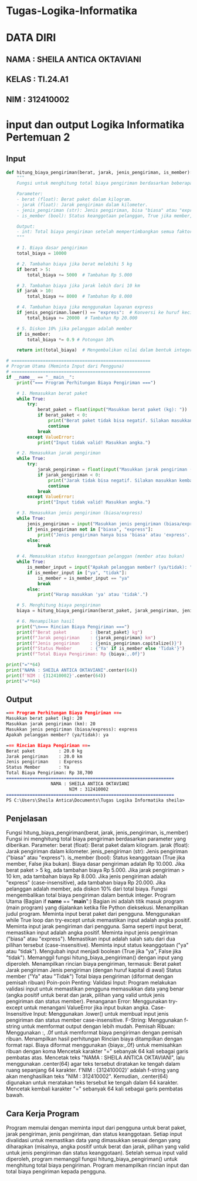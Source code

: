# Tugas-Logika-Informatika
# DATA DIRI
## NAMA : SHEILA ANTICA OKTAVIANI
## KELAS : TI.24.A1
## NIM : 312410002
# input dan output Logika Informatika Pertemuan 2
## Input
```Python
def hitung_biaya_pengiriman(berat, jarak, jenis_pengiriman, is_member):
    """
    Fungsi untuk menghitung total biaya pengiriman berdasarkan beberapa faktor.

    Parameter:
    - berat (float): Berat paket dalam kilogram.
    - jarak (float): Jarak pengiriman dalam kilometer.
    - jenis_pengiriman (str): Jenis pengiriman, bisa "biasa" atau "express".
    - is_member (bool): Status keanggotaan pelanggan, True jika member, False jika non-member.

    Output:
    - int: Total biaya pengiriman setelah mempertimbangkan semua faktor.
    """

    # 1. Biaya dasar pengiriman
    total_biaya = 10000

    # 2. Tambahan biaya jika berat melebihi 5 kg
    if berat > 5:
        total_biaya += 5000  # Tambahan Rp 5.000

    # 3. Tambahan biaya jika jarak lebih dari 10 km
    if jarak > 10:
        total_biaya += 8000  # Tambahan Rp 8.000

    # 4. Tambahan biaya jika menggunakan layanan express
    if jenis_pengiriman.lower() == "express":  # Konversi ke huruf kecil untuk menghindari kesalahan input
        total_biaya += 20000  # Tambahan Rp 20.000

    # 5. Diskon 10% jika pelanggan adalah member
    if is_member:
        total_biaya *= 0.9 # Potongan 10%

    return int(total_biaya)  # Mengembalikan nilai dalam bentuk integer agar tidak ada desimal

# =====================================================
# Program Utama (Meminta Input dari Pengguna)
# =====================================================
if __name__ == "__main__":
    print("=== Program Perhitungan Biaya Pengiriman ===")

    # 1. Memasukkan berat paket
    while True:
        try:
            berat_paket = float(input("Masukkan berat paket (kg): "))
            if berat_paket < 0:
                print("Berat paket tidak bisa negatif. Silakan masukkan kembali.")
                continue
            break
        except ValueError:
            print("Input tidak valid! Masukkan angka.")

    # 2. Memasukkan jarak pengiriman
    while True:
        try:
            jarak_pengiriman = float(input("Masukkan jarak pengiriman (km): "))
            if jarak_pengiriman < 0:
                print("Jarak tidak bisa negatif. Silakan masukkan kembali.")
                continue
            break
        except ValueError:
            print("Input tidak valid! Masukkan angka.")

    # 3. Memasukkan jenis pengiriman (biasa/express)
    while True:
        jenis_pengiriman = input("Masukkan jenis pengiriman (biasa/express): ").strip().lower()
        if jenis_pengiriman not in ["biasa", "express"]:
            print("Jenis pengiriman hanya bisa 'biasa' atau 'express'. Silakan masukkan kembali.")
        else:
            break

    # 4. Memasukkan status keanggotaan pelanggan (member atau bukan)
    while True:
        is_member_input = input("Apakah pelanggan member? (ya/tidak): ").strip().lower()
        if is_member_input in ["ya", "tidak"]:
            is_member = is_member_input == "ya"
            break
        else:
            print("Harap masukkan 'ya' atau 'tidak'.")

    # 5. Menghitung biaya pengiriman
    biaya = hitung_biaya_pengiriman(berat_paket, jarak_pengiriman, jenis_pengiriman, is_member)

    # 6. Menampilkan hasil
    print("\n=== Rincian Biaya Pengiriman ===")
    print(f"Berat paket         : {berat_paket} kg")
    print(f"Jarak pengiriman    : {jarak_pengiriman} km")
    print(f"Jenis pengiriman    : {jenis_pengiriman.capitalize()}")
    print(f"Status Member       : {'Ya' if is_member else 'Tidak'}")
    print(f"Total Biaya Pengiriman: Rp {biaya:,.0f}")

print("="*64)
print("NAMA : SHEILA ANTICA OKTAVIANI".center(64))
print(f'NIM : {312410002}'.center(64))
print("="*64)
```
## Output
```markdown
=== Program Perhitungan Biaya Pengiriman ===
Masukkan berat paket (kg): 20
Masukkan jarak pengiriman (km): 20
Masukkan jenis pengiriman (biasa/express): express
Apakah pelanggan member? (ya/tidak): ya

=== Rincian Biaya Pengiriman ===
Berat paket         : 20.0 kg
Jarak pengiriman    : 20.0 km
Jenis pengiriman    : Express
Status Member       : Ya
Total Biaya Pengiriman: Rp 38,700
================================================================
                 NAMA : SHEILA ANTICA OKTAVIANI
                        NIM : 312410002
================================================================
PS C:\Users\Sheila Antica\Documents\Tugas Logika Informatika sheila> 
```
## Penjelasan 
Fungsi hitung_biaya_pengiriman(berat, jarak, jenis_pengiriman, is_member)
Fungsi ini menghitung total biaya pengiriman berdasarkan parameter yang diberikan.
Parameter:
berat (float): Berat paket dalam kilogram.
jarak (float): Jarak pengiriman dalam kilometer.
jenis_pengiriman (str): Jenis pengiriman ("biasa" atau "express").
is_member (bool): Status keanggotaan (True jika member, False jika bukan).
Biaya dasar pengiriman adalah Rp 10.000.
Jika berat paket > 5 kg, ada tambahan biaya Rp 5.000.
Jika jarak pengiriman > 10 km, ada tambahan biaya Rp 8.000.
Jika jenis pengiriman adalah "express" (case-insensitive), ada tambahan biaya Rp 20.000.
Jika pelanggan adalah member, ada diskon 10% dari total biaya.
Fungsi mengembalikan total biaya pengiriman dalam bentuk integer.
Program Utama (Bagian if __name__ == "__main__":)
Bagian ini adalah titik masuk program (main program) yang dijalankan ketika file Python dieksekusi.
Menampilkan judul program. Meminta input berat paket dari pengguna. Menggunakan while True loop dan try-except untuk memastikan input adalah angka positif.
Meminta input jarak pengiriman dari pengguna. Sama seperti input berat, memastikan input adalah angka positif. Meminta input jenis pengiriman ("biasa" atau "express").
Memastikan input adalah salah satu dari dua pilihan tersebut (case-insensitive).
Meminta input status keanggotaan ("ya" atau "tidak"). Mengubah input menjadi boolean (True jika "ya", False jika "tidak"). Memanggil fungsi hitung_biaya_pengiriman() dengan input yang diperoleh. Menampilkan rincian biaya pengiriman,
termasuk:
Berat paket
Jarak pengiriman
Jenis pengiriman (dengan huruf kapital di awal)
Status member ("Ya" atau "Tidak")
Total biaya pengiriman (diformat dengan pemisah ribuan)
Poin-poin Penting:
Validasi Input: Program melakukan validasi input untuk memastikan pengguna memasukkan data yang benar (angka positif untuk berat dan jarak, pilihan yang valid untuk jenis pengiriman dan status member).
Penanganan Error: Menggunakan try-except untuk menangani ValueError jika input bukan angka.
Case-Insensitive Input: Menggunakan .lower() untuk membuat input jenis pengiriman dan status member case-insensitive.
F-String: Menggunakan f-string untuk memformat output dengan lebih mudah.
Pemisah Ribuan: Menggunakan :, .0f untuk memformat biaya pengiriman dengan pemisah ribuan. Menampilkan hasil perhitungan
Rincian biaya ditampilkan dengan format rapi. Biaya diformat menggunakan {biaya:,.0f} untuk memisahkan ribuan dengan koma
Mencetak karakter "=" sebanyak 64 kali sebagai garis pembatas atas.
Mencetak teks "NAMA : SHEILA ANTICA OKTAVIANI", lalu menggunakan .center(64) agar teks tersebut diratakan ke tengah dalam ruang sepanjang 64 karakter.
f'NIM : {312410002}' adalah f-string yang akan menghasilkan teks "NIM : 312410002".
Kemudian, .center(64) digunakan untuk meratakan teks tersebut ke tengah dalam 64 karakter. Mencetak kembali karakter "=" sebanyak 64 kali sebagai garis pembatas bawah.


## Cara Kerja Program
Program memulai dengan meminta input dari pengguna untuk berat paket, jarak pengiriman, jenis pengiriman, dan status keanggotaan.
Setiap input divalidasi untuk memastikan data yang dimasukkan sesuai dengan yang diharapkan (misalnya, angka positif untuk berat dan jarak, pilihan yang valid untuk jenis pengiriman dan status keanggotaan).
Setelah semua input valid diperoleh, program memanggil fungsi hitung_biaya_pengiriman() untuk menghitung total biaya pengiriman.
Program menampilkan rincian input dan total biaya pengiriman kepada pengguna.

